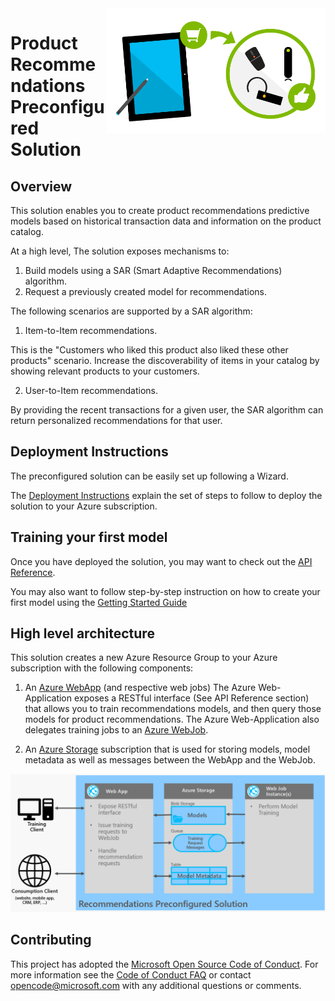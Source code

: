 <img src="Images/logo.png" align="right" height="200px">

# Product Recommendations Preconfigured Solution

## Overview

This solution enables you to create product recommendations predictive models based on historical transaction data and information on the product catalog.

At a high level, The solution exposes mechanisms to:
1. Build models using a SAR (Smart Adaptive Recommendations) algorithm. 
2. Request a previously created model for recommendations.

The following scenarios are supported by a SAR algorithm:

1. Item-to-Item recommendations.

This is the "Customers who liked this product also liked these other products" scenario.
Increase the discoverability of items in your catalog by showing relevant products to your customers.

2. User-to-Item recommendations.

By providing the recent transactions for a given user, the SAR algorithm can return personalized recommendations for that user. 


## Deployment Instructions

The preconfigured solution can be easily set up following a Wizard.


The [Deployment Instructions](deployment-instructions.md) explain the set of steps 
to follow to deploy the solution to your Azure subscription.

## Training your first model

Once you have deployed the solution, you may want to check out the [API Reference](api-reference.md).


You may also want to follow step-by-step instruction on how to create your first model
using the [Getting Started Guide](getting-started.md)


## High level architecture

This solution creates a new Azure Resource Group to your Azure subscription with the following components:

1. An [Azure WebApp](https://azure.microsoft.com/en-us/services/app-service/web/) (and respective web jobs)
The Azure Web-Application exposes a RESTful interface (See API Reference section) that allows you to train
recommendations models, and then query those models for product recommendations. The Azure Web-Application also
delegates training jobs  to an [Azure WebJob](https://docs.microsoft.com/en-us/azure/app-service-web/websites-webjobs-resources).

2. An [Azure Storage](https://azure.microsoft.com/en-us/services/storage) subscription that is used for storing models, 
model metadata as well as messages between the WebApp and the WebJob.

![Architecture Diagram](images/architecture-diagram.png)

## Contributing

This project has adopted the [Microsoft Open Source Code of Conduct](https://opensource.microsoft.com/codeofconduct/). For more information see the [Code of Conduct FAQ](https://opensource.microsoft.com/codeofconduct/faq/) or contact [opencode@microsoft.com](mailto:opencode@microsoft.com) with any additional questions or comments.
